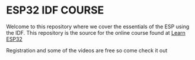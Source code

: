 # ESP32 IDF COURSE

Welcome to this repository where we cover the essentials of the ESP using the IDF.
This repository is the source for the online course found at [Learn ESP32](https://learnesp32.com)

Registration and some of the videos are free so come check it out
